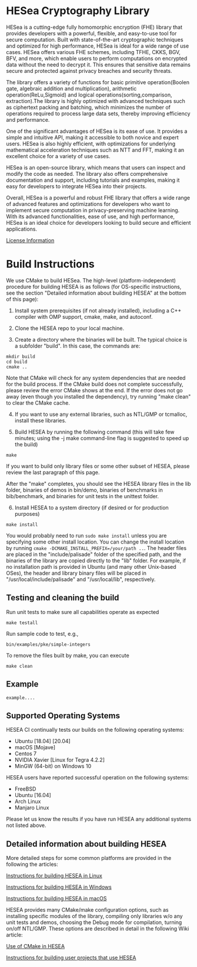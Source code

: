 HESea Cryptography Library
=====================================

HESea is a cutting-edge fully homomorphic encryption (FHE) library that provides developers with a powerful, flexible, and easy-to-use tool for secure computation. Built with state-of-the-art cryptographic techniques and optimized for high performance, HESea is ideal for a wide range of use cases. HESea offers various FHE schemes, including TFHE, CKKS, BGV, BFV, and more, which enable users to perform computations on encrypted data without the need to decrypt it. This ensures that sensitive data remains secure and protected against privacy breaches and security threats. 

The library offers a variety of functions for basic primitive operation(Boolen gate, algebraic addition and multiplication), arithmetic operation(ReLu,Sigmoid) and logical operations(sorting,comparison, extraction).The library is highly optimized with advanced techniques such as ciphertext packing and batching, which minimizes the number of operations required to process large data sets, thereby improving efficiency and performance.

One of the significant advantages of HESea is its ease of use. It provides a simple and intuitive API, making it accessible to both novice and expert users. HESea is also highly efficient, with optimizations for underlying mathematical acceleration techniques such as NTT and FFT, making it an excellent choice for a variety of use cases.

HESea is an open-source library, which means that users can inspect and modify the code as needed. The library also offers comprehensive documentation and support, including tutorials and examples, making it easy for developers to integrate HESea into their projects.

Overall, HESea is a powerful and robust FHE library that offers a wide range of advanced features and optimizations for developers who want to implement secure computation in privacy-preserving machine learning. With its advanced functionalities, ease of use, and high performance, HESea is an ideal choice for developers looking to build secure and efficient applications.

[License Information](LICENSE)


Build Instructions
=====================================

We use CMake to build HESea. The high-level (platform-independent) procedure for building HESEA is as follows (for OS-specific instructions, see the section "Detailed information about building HESEA" at the bottom of this page):

1. Install system prerequisites (if not already installed), including a C++ compiler with OMP support, cmake, make, and autoconf.

2. Clone the HESEA repo to your local machine.

3. Create a directory where the binaries will be built. The typical choice is a subfolder "build". In this case, the commands are:
```
mkdir build
cd build
cmake ..
```

Note that CMake will check for any system dependencies that are needed for the build process. If the CMake build does not complete successfully, please review the error CMake shows at the end. If the error does not go away (even though you installed the dependency), try running "make clean" to clear the CMake cache.

4. If you want to use any external libraries, such as NTL/GMP or tcmalloc, install these libraries.

5. Build HESEA by running the following command (this will take few minutes; using the -j make command-line flag is suggested to speed up the build)
```
make
```
If you want to build only library files or some other subset of HESEA, please review the last paragraph of this page.

After the "make" completes, you should see the HESEA library files in the lib folder, binaries of demos in bin/demo, binaries of benchmarks in bib/benchmark, and binaries for unit tests in the unittest folder.

6. Install HESEA to a system directory (if desired or for production purposes)
```
make install
```
You would probably need to run `sudo make install` unless you are specifying some other install location. You can change the install location by running
`cmake -DCMAKE_INSTALL_PREFIX=/your/path ..`. The header files are placed in the "include/palisade" folder of the specified path, and the binaries of the library
are copied directly to the "lib" folder. For example, if no installation path is provided in Ubuntu (and many other Unix-based OSes), the header and library
binary files will be placed in "/usr/local/include/palisade" and "/usr/local/lib", respectively.

Testing and cleaning the build
-------------------

Run unit tests to make sure all capabilities operate as expected
```
make testall
```

Run sample code to test, e.g.,
```
bin/examples/pke/simple-integers
```

To remove the files built by make, you can execute
```
make clean
```

Example
-------------------
```
example....
```

Supported Operating Systems
--------------------------
HESEA CI continually tests our builds on the following operating systems:

* Ubuntu [18.04] [20.04]
* macOS [Mojave]
* Centos 7
* NVIDIA Xavier [Linux for Tegra 4.2.2]
* MinGW (64-bit) on Windows 10

HESEA users have reported successful operation on the following systems:

* FreeBSD
* Ubuntu [16.04]
* Arch Linux
* Manjaro Linux

Please let us know the results if you have run HESEA any additional systems not listed above.

Detailed information about building HESEA
------------------------------

More detailed steps for some common platforms are provided in the following the articles:

[Instructions for building HESEA in Linux](https://github.com/Privasea/HESEA_Lib/blob/main/doc/Instructions-for-building-HESEA-in-Linux.md)

[Instructions for building HESEA in Windows](https://github.com/Privasea/HESEA_Lib/blob/main/doc/Instructions-for-building-HESEA-in-Windows.md)

[Instructions for building HESEA in macOS](https://github.com/Privasea/HESEA_Lib/blob/main/doc/Instructions-for-building-HESEA-in-macOS.md)

HESEA provides many CMake/make configuration options, such as installing specific modules of the library, compiling only libraries w/o any unit tests and demos, choosing the Debug mode for compilation, turning on/off NTL/GMP. These options are described in detail in the following Wiki article:

[Use of CMake in HESEA](https://github.com/Privasea/HESEA_Lib/blob/main/doc/Use-of-CMake-in-HESEA.md)

[Instructions for building user projects that use HESEA](https://github.com/Privasea/HESEA_Lib/blob/main/doc/Instructions-for-building-user-projects-that-use-HESEA.md)
